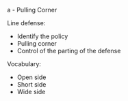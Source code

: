 
a - Pulling Corner

Line defense:

* Identify the policy
* Pulling corner
* Control of the parting of the defense

Vocabulary:
- Open side
- Short side
- Wide side

